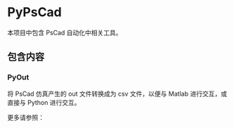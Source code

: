 # PyPsCad

本项目中包含 PsCad 自动化中相关工具。

## 包含内容

### PyOut

  将 PsCad 仿真产生的 out 文件转换成为 csv 文件，以便与 Matlab 进行交互，或直接与 Python 进行交互。
  
  更多请参照：

